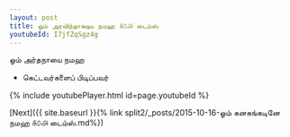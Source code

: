 ```yaml
---
layout: post
title: ஓம் அரவிந்தாக்ஷய நமஹ ௧௦௮ டைம்ஸ்
youtubeId: I7jfZqSgz4g
---
```

 
 
 ஓம் அர்தநாயை நமஹ  
 
 -  கெட்டவர்களைப் பிடிப்பவர் 
 
  
 
  
 
 
 
 
 
 


{% include youtubePlayer.html id=page.youtubeId %}
 
[Next]({{ site.baseurl }}{% link  split2/_posts/2015-10-16-ஓம் கனகங்கடினே நமஹ ௧௦௮ டைம்ஸ்.md%})
 
